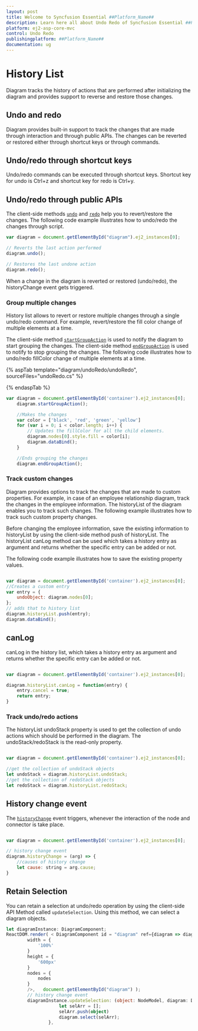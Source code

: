 ```yaml
---
layout: post
title: Welcome to Syncfusion Essential ##Platform_Name##
description: Learn here all about Undo Redo of Syncfusion Essential ##Platform_Name## widgets based on HTML5 and jQuery.
platform: ej2-asp-core-mvc
control: Undo Redo
publishingplatform: ##Platform_Name##
documentation: ug
---
```



# History List

Diagram tracks the history of actions that are performed after initializing the diagram and provides support to reverse and restore those changes.

## Undo and redo

Diagram provides built-in support to track the changes that are made through interaction and through public APIs. The changes can be reverted or restored either through shortcut keys or through commands.

## Undo/redo through shortcut keys

Undo/redo commands can be executed through shortcut keys. Shortcut key for undo is Ctrl+z and shortcut key for redo is Ctrl+y.

## Undo/redo through public APIs

The client-side methods [`undo`](../api/diagram) and [`redo`](../api/diagram) help you to revert/restore the changes. The following code example illustrates how to undo/redo the changes through script.

``` javascript
var diagram = document.getElementById("diagram").ej2_instances[0];

// Reverts the last action performed
diagram.undo();

// Restores the last undone action
diagram.redo();
```

When a change in the diagram is reverted or restored (undo/redo), the historyChange event gets triggered.

### Group multiple changes

History list allows to revert or restore multiple changes through a single undo/redo command. For example, revert/restore the fill color change of multiple elements at a time.

The client-side method [`startGroupAction`](../api/diagram) is used  to notify the diagram to start grouping the changes. The client-side method [`endGroupAction`](../api/diagram) is used to notify to stop grouping the changes. The following code illustrates how to undo/redo fillColor change of multiple elements at a time.

{% aspTab template="diagram/undoRedo/undoRedo", sourceFiles="undoRedo.cs" %}

{% endaspTab %}

```javascript
var diagram = document.getElementById('container').ej2_instances[0];
    diagram.startGroupAction();

    //Makes the changes
    var color = ['black', 'red', 'green', 'yellow']
    for (var i = 0; i < color.length; i++) {
        // Updates the fillColor for all the child elements.
        diagram.nodes[0].style.fill = color[i];
        diagram.dataBind();
    }

    //Ends grouping the changes
    diagram.endGroupAction();
```

### Track custom changes

Diagram provides options to track the changes that are made to custom properties. For example, in case of an employee relationship diagram, track the changes in the employee information. The historyList of the diagram enables you to track such changes.
The following example illustrates how to track such custom property changes.

Before changing the employee information, save the existing information to historyList by using the client-side method push of historyList.
The historyList canLog method can be used which takes a history entry as argument and returns whether the specific entry can be added or not.

The following code example illustrates how to save the existing property values.

```javascript

var diagram = document.getElementById('container').ej2_instances[0];
//Creates a custom entry
var entry = {
    undoObject: diagram.nodes[0];
};
// adds that to history list
diagram.historyList.push(entry);
diagram.dataBind();
```

## canLog

canLog in the history list, which takes a history entry as argument and returns whether the specific entry can be added or not.

```javascript

var diagram = document.getElementById('container').ej2_instances[0];

diagram.historyList.canLog = function(entry) {
    entry.cancel = true;
    return entry;
}

```

### Track undo/redo actions

The historyList undoStack property is used to get the collection of undo actions which should be performed in the diagram.
The undoStack/redoStack is the read-only property.

```javascript

var diagram = document.getElementById('container').ej2_instances[0];

//get the collection of undoStack objects
let undoStack = diagram.historyList.undoStack;
//get the collection of redoStack objects
let redoStack = diagram.historyList.redoStack;
```

## History change event

The [`historyChange`](../api/diagram) event triggers, whenever the interaction of the node and connector is take place.

```javascript

var diagram = document.getElementById('container').ej2_instances[0];

// history change event
diagram.historyChange = (arg) => {
    //causes of history change
    let cause: string = arg.cause;
}

```

## Retain Selection

You can retain a selection at undo/redo operation by using the client-side API Method called `updateSelection`.  Using this method, we can select a diagram objects.

```typescript
let diagramInstance: DiagramComponent;
ReactDOM.render( < DiagramComponent id = "diagram" ref={diagram => diagramInstance = diagram}
        width = {
            '100%'
        }
        height = {
            '600px'
        }
        nodes = {
            nodes
        }
        />,   document.getElementById("diagram") );
        // history change event
        diagramInstance.updateSelection: (object: NodeModel, diagram: Diagram) => {
                    let selArr = [];
                    selArr.push(object)
                    diagram.select(selArr);
                },

```
